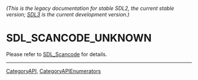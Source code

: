 ###### (This is the legacy documentation for stable SDL2, the current stable version; [SDL3](https://wiki.libsdl.org/SDL3/) is the current development version.)
# SDL_SCANCODE_UNKNOWN

Please refer to [SDL_Scancode](SDL_Scancode) for details.

----
[CategoryAPI](CategoryAPI), [CategoryAPIEnumerators](CategoryAPIEnumerators)

